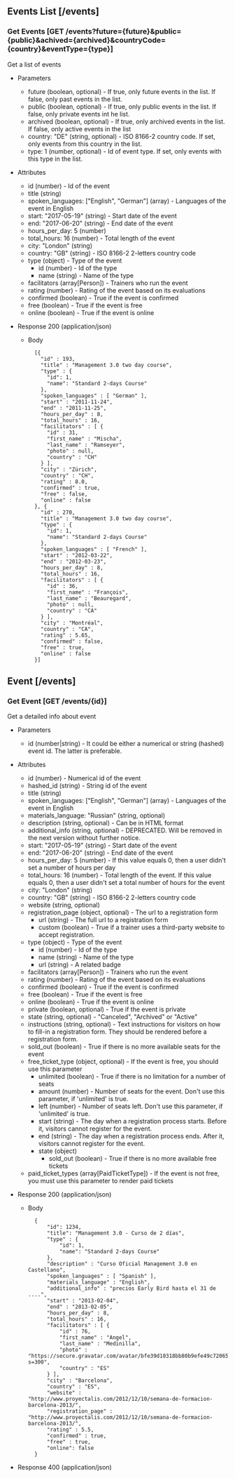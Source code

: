 ## Events List [/events]

### Get Events [GET /events?future={future}&public={public}&achived={archived}&countryCode={country}&eventType={type}]

Get a list of events

+ Parameters
    + future (boolean, optional) - If true, only future events in the list. If false, only past events in the list.
    + public (boolean, optional) - If true, only public events in the list. If false, only private events int he list.
    + archived (boolean, optional) - If true, only archived events in the list. If false, only active events in the list
    + country: "DE" (string, optional) - ISO 8166-2 country code. If set, only events from this country in the list.
    + type: 1 (number, optional) - Id of event type. If set, only events with this type in the list.

+ Attributes
    + id (number) - Id of the event
    + title (string)
    + spoken_languages: ["English", "German"] (array) - Languages of the event in English
    + start: "2017-05-19" (string) - Start date of the event
    + end: "2017-06-20" (string) - End date of the event
    + hours_per_day: 5 (number)
    + total_hours: 16 (number) - Total length of the event
    + city: "London" (string)
    + country: "GB" (string) - ISO 8166-2 2-letters country code
    + type (object) - Type of the event
        + id (number) - Id of the type
        + name (string) - Name of the type
    + facilitators (array[Person]) - Trainers who run the event
    + rating (number) - Rating of the event based on its evaluations
    + confirmed (boolean) - True if the event is confirmed
    + free (boolean) - True if the event is free
    + online (boolean) - True if the event is online


+ Response 200 (application/json)
    + Body

            [{
              "id" : 193,
              "title" : "Management 3.0 two day course",
              "type" : {
                "id": 1,
                "name": "Standard 2-days Course"
              },
              "spoken_languages" : [ "German" ],
              "start" : "2011-11-24",
              "end" : "2011-11-25",
              "hours_per_day" : 8,
              "total_hours" : 16,
              "facilitators" : [ {
                "id" : 31,
                "first_name" : "Mischa",
                "last_name" : "Ramseyer",
                "photo" : null,
                "country" : "CH"
              } ],
              "city" : "Zürich",
              "country" : "CH",
              "rating" : 8.0,
              "confirmed" : true,
              "free" : false,
              "online" : false
            }, {
              "id" : 270,
              "title" : "Management 3.0 two day course",
              "type" : {
                "id": 1,
                "name": "Standard 2-days Course"
              },
              "spoken_languages" : [ "French" ],
              "start" : "2012-03-22",
              "end" : "2012-03-23",
              "hours_per_day" : 8,
              "total_hours" : 16,
              "facilitators" : [ {
                "id" : 36,
                "first_name" : "François",
                "last_name" : "Beauregard",
                "photo" : null,
                "country" : "CA"
              } ],
              "city" : "Montréal",
              "country" : "CA",
              "rating" : 5.65,
              "confirmed" : false,
              "free" : true,
              "online" : false
            }]

## Event [/events]

### Get Event [GET /events/{id}]

Get a detailed info about event

+ Parameters
    + id (number|string) - It could be either a numerical or string (hashed) event id. The latter is preferable.

+ Attributes
    + id (number) - Numerical id of the event
    + hashed_id (string) - String id of the event
    + title (string)
    + spoken_languages: ["English", "German"] (array) - Languages of the event in English
    + materials_language: "Russian" (string, optional)
    + description (string, optional) - Can be in HTML format
    + additional_info (string, optional) - DEPRECATED. Will be removed in the next version without further notice.
    + start: "2017-05-19" (string) - Start date of the event
    + end: "2017-06-20" (string) - End date of the event
    + hours_per_day: 5 (number) - If this value equals 0, then a user didn't set a number of hours per day
    + total_hours: 16 (number) - Total length of the event. If this value equals 0, then a user didn't set a total number of hours for the event
    + city: "London" (string)
    + country: "GB" (string) - ISO 8166-2 2-letters country code
    + website (string, optional)
    + registration_page (object, optional) - The url to a registration form
        + url (string) - The full url to a registration form
        + custom (boolean) - True if a trainer uses a third-party website to accept registration.
    + type (object) - Type of the event
        + id (number) - Id of the type
        + name (string) - Name of the type
        + url (string) - A related badge
    + facilitators (array[Person]) - Trainers who run the event
    + rating (number) - Rating of the event based on its evaluations
    + confirmed (boolean) - True if the event is confirmed
    + free (boolean) - True if the event is free
    + online (boolean) - True if the event is online
    + private (boolean, optional) - True if the event is private
    + state (string, optional) - "Canceled", "Archived" or "Active"
    + instructions (string, optional) - Text instructions for visitors on how to fill-in a registration form. They should be rendered before a registration form.
    + sold_out (boolean) - True if there is no more available seats for the event
    + free_ticket_type (object, optional) - If the event is free, you should use this parameter
        + unlimited (boolean) - True if there is no limitation for a number of seats
        + amount (number) - Number of seats for the event. Don't use this parameter, if 'unlimited' is true.
        + left (number) - Number of seats left. Don't use this parameter, if 'unlimited' is true.
        + start (string) - The day when a registration process starts. Before it, visitors cannot register for the event.
        + end (string) - The day when a registration process ends. After it, visitors cannot register for the event.
        + state (object)
            + sold_out (boolean) - True if there is no more available free tickets
    + paid_ticket_types (array[PaidTicketType]) - If the event is not free, you must use this parameter to render paid tickets



+ Response 200 (application/json)
    + Body

            {
                "id": 1234,
                "title": "Management 3.0 - Curso de 2 días",
                "type" : {
                    "id": 1,
                    "name": "Standard 2-days Course"
                },
                "description" : "Curso Oficial Management 3.0 en Castellano",
                "spoken_languages" : [ "Spanish" ],
                "materials_language" : "English",
                "additional_info" : "precios Early Bird hasta el 31 de ....",
                "start" : "2013-02-04",
                "end" : "2013-02-05",
                "hours_per_day" : 8,
                "total_hours" : 16,
                "facilitators" : [ {
                    "id" : 76,
                    "first_name" : "Angel",
                    "last_name" : "Medinilla",
                    "photo" : "https://secure.gravatar.com/avatar/bfe39d10318bb80b9efe49c72065c548?s=300",
                    "country" : "ES"
                } ],
                "city" : "Barcelona",
                "country" : "ES",
                "website" : "http://www.proyectalis.com/2012/12/10/semana-de-formacion-barcelona-2013/",
                "registration_page" : "http://www.proyectalis.com/2012/12/10/semana-de-formacion-barcelona-2013/",
                "rating" : 5.5,
                "confirmed" : true,
                "free" : true,
                "online": false
            }

+ Response 400 (application/json)
